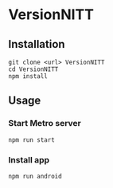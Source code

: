 # VersionNITT

## Installation

```
git clone <url> VersionNITT
cd VersionNITT
npm install
```

## Usage

### Start Metro server

```
npm run start
```

### Install app

```
npm run android
```

